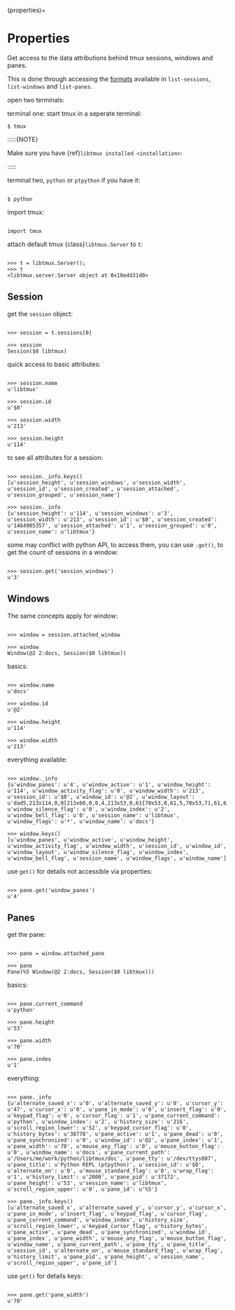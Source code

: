 (properties)=

# Properties

Get access to the data attributions behind tmux sessions, windows and panes.

This is done through accessing the [formats][formats] available in `list-sessions`,
`list-windows` and `list-panes`.

open two terminals:

terminal one: start tmux in a seperate terminal:

```
$ tmux
```

:::::{NOTE}

Make sure you have {ref}`libtmux installed <installation>`:

:::::

terminal two, `python` or `ptpython` if you have it:

```{code-block} sh

$ python

```

import tmux:

```{code-block} python

import tmux

```

attach default tmux {class}`libtmux.Server` to `t`:

```{code-block} python

>>> t = libtmux.Server();
>>> t
<libtmux.server.Server object at 0x10edd31d0>

```

## Session

get the `session` object:

```{code-block} python

>>> session = t.sessions[0]

>>> session
Session($0 libtmux)

```

quick access to basic attributes:

```{code-block} python

>>> session.name
u'libtmux'

>>> session.id
u'$0'

>>> session.width
u'213'

>>> session.height
u'114'

```

to see all attributes for a session:

```{code-block} python

>>> session._info.keys()
[u'session_height', u'session_windows', u'session_width', u'session_id', u'session_created', u'session_attached', u'session_grouped', u'session_name']

>>> session._info
{u'session_height': u'114', u'session_windows': u'3', u'session_width': u'213', u'session_id': u'$0', u'session_created': u'1464905357', u'session_attached': u'1', u'session_grouped': u'0', u'session_name': u'libtmux'}

```

some may conflict with python API, to access them, you can use `.get()`, to get the count
of sessions in a window:

```{code-block} python

>>> session.get('session_windows')
u'3'

```

## Windows

The same concepts apply for window:

```{code-block} python

>>> window = session.attached_window

>>> window
Window(@2 2:docs, Session($0 libtmux))

```

basics:

```{code-block} python

>>> window.name
u'docs'

>>> window.id
u'@2'

>>> window.height
u'114'

>>> window.width
u'213'

```

everything available:

```{code-block} python

>>> window._info
{u'window_panes': u'4', u'window_active': u'1', u'window_height': u'114', u'window_activity_flag': u'0', u'window_width': u'213', u'session_id': u'$0', u'window_id': u'@2', u'window_layout': u'dad5,213x114,0,0[213x60,0,0,4,213x53,0,61{70x53,0,61,5,70x53,71,61,6,71x53,142,61,7}]', u'window_silence_flag': u'0', u'window_index': u'2', u'window_bell_flag': u'0', u'session_name': u'libtmux', u'window_flags': u'*', u'window_name': u'docs'}

>>> window.keys()
[u'window_panes', u'window_active', u'window_height', u'window_activity_flag', u'window_width', u'session_id', u'window_id', u'window_layout', u'window_silence_flag', u'window_index', u'window_bell_flag', u'session_name', u'window_flags', u'window_name']

```

use `get()` for details not accessible via properties:

```{code-block} python

>>> pane.get('window_panes')
u'4'

```

## Panes

get the pane:

```{code-block} python

>>> pane = window.attached_pane

>>> pane
Pane(%5 Window(@2 2:docs, Session($0 libtmux)))

```

basics:

```{code-block} python

>>> pane.current_command
u'python'

>>> pane.height
u'53'

>>> pane.width
u'70'

>>> pane.index
u'1'

```

everything:

```{code-block} python

>>> pane._info
{u'alternate_saved_x': u'0', u'alternate_saved_y': u'0', u'cursor_y': u'47', u'cursor_x': u'0', u'pane_in_mode': u'0', u'insert_flag': u'0', u'keypad_flag': u'0', u'cursor_flag': u'1', u'pane_current_command': u'python', u'window_index': u'2', u'history_size': u'216', u'scroll_region_lower': u'52', u'keypad_cursor_flag': u'0', u'history_bytes': u'38778', u'pane_active': u'1', u'pane_dead': u'0', u'pane_synchronized': u'0', u'window_id': u'@2', u'pane_index': u'1', u'pane_width': u'70', u'mouse_any_flag': u'0', u'mouse_button_flag': u'0', u'window_name': u'docs', u'pane_current_path': u'/Users/me/work/python/libtmux/doc', u'pane_tty': u'/dev/ttys007', u'pane_title': u'Python REPL (ptpython)', u'session_id': u'$0', u'alternate_on': u'0', u'mouse_standard_flag': u'0', u'wrap_flag': u'1', u'history_limit': u'2000', u'pane_pid': u'37172', u'pane_height': u'53', u'session_name': u'libtmux', u'scroll_region_upper': u'0', u'pane_id': u'%5'}

>>> pane._info.keys()
[u'alternate_saved_x', u'alternate_saved_y', u'cursor_y', u'cursor_x', u'pane_in_mode', u'insert_flag', u'keypad_flag', u'cursor_flag', u'pane_current_command', u'window_index', u'history_size', u'scroll_region_lower', u'keypad_cursor_flag', u'history_bytes', u'pane_active', u'pane_dead', u'pane_synchronized', u'window_id', u'pane_index', u'pane_width', u'mouse_any_flag', u'mouse_button_flag', u'window_name', u'pane_current_path', u'pane_tty', u'pane_title', u'session_id', u'alternate_on', u'mouse_standard_flag', u'wrap_flag', u'history_limit', u'pane_pid', u'pane_height', u'session_name', u'scroll_region_upper', u'pane_id']

```

use `get()` for details keys:

```{code-block} python

>>> pane.get('pane_width')
u'70'

```

[formats]: http://man.openbsd.org/OpenBSD-5.9/man1/tmux.1#FORMATS
